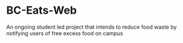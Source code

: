 # BC-Eats-Web
An ongoing student led project that intends to reduce food waste by notifying users of free excess food on campus
